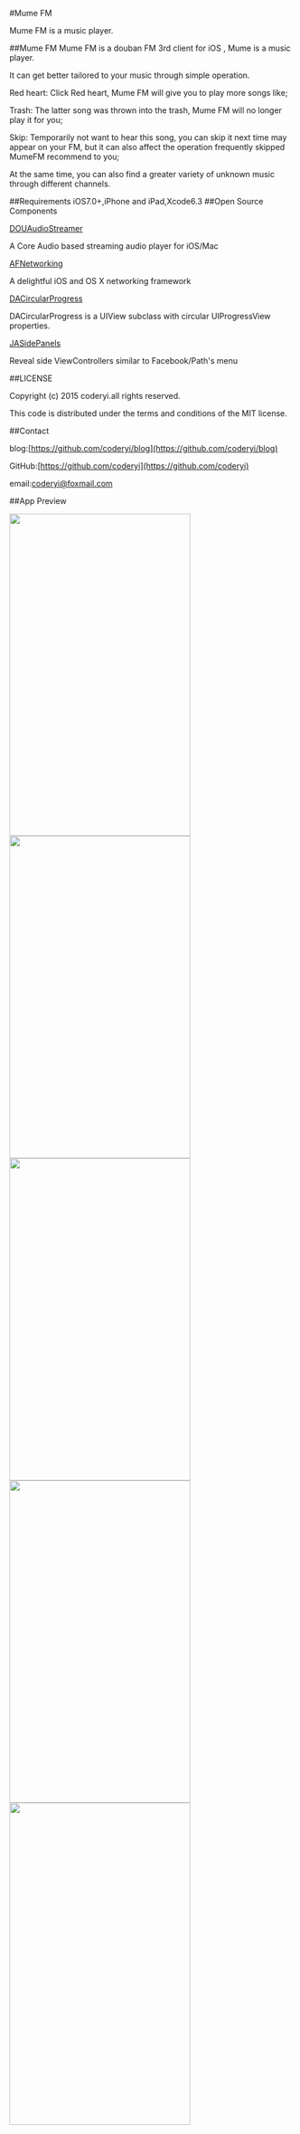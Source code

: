 #Mume FM

Mume FM is a music player.

##Mume FM
Mume FM is a douban FM 3rd client for iOS , Mume is a music player.

It can get better tailored to your music through simple operation.

Red heart: Click Red heart, Mume FM will give you to play more songs like;

Trash: The latter song was thrown into the trash, Mume FM will no longer play it for you;

Skip: Temporarily not want to hear this song, you can skip it next time may appear on your FM, but it can also affect the operation frequently skipped MumeFM recommend to you;

At the same time, you can also find a greater variety of unknown music through different channels.


##Requirements
iOS7.0+,iPhone and iPad,Xcode6.3
##Open Source Components

[DOUAudioStreamer](https://github.com/douban/DOUAudioStreamer)

A Core Audio based streaming audio player for iOS/Mac

[AFNetworking](https://github.com/AFNetworking/AFNetworking)

A delightful iOS and OS X networking framework


[DACircularProgress](https://github.com/danielamitay/DACircularProgress)

DACircularProgress is a UIView subclass with circular UIProgressView properties.


[JASidePanels](https://github.com/gotosleep/JASidePanels)

Reveal side ViewControllers similar to Facebook/Path's menu




##LICENSE

Copyright (c) 2015 coderyi.all rights reserved.

This code is distributed under the terms and conditions of the MIT license.

##Contact


blog:[https://github.com/coderyi/blog](https://github.com/coderyi/blog)

GitHub:[https://github.com/coderyi](https://github.com/coderyi)

email:coderyi@foxmail.com




##App Preview

<img src="https://raw.githubusercontent.com/coderyi/Eleven/master/Documents/images/e-6p-1.png" width="320" height="570">

<img src="https://raw.githubusercontent.com/coderyi/Eleven/master/Documents/images/e-6p-2.png" width="320" height="570">

<img src="https://raw.githubusercontent.com/coderyi/Eleven/master/Documents/images/e-6p-3.png" width="320" height="570">


<img src="https://raw.githubusercontent.com/coderyi/Eleven/master/Documents/images/e-6p-4.png" width="320" height="570">

<img src="https://raw.githubusercontent.com/coderyi/Eleven/master/Documents/images/e-6p-5.png" width="320" height="570">










